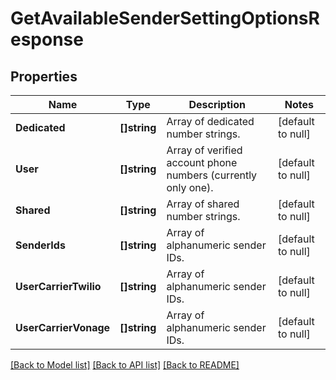 # GetAvailableSenderSettingOptionsResponse

## Properties
Name | Type | Description | Notes
------------ | ------------- | ------------- | -------------
**Dedicated** | **[]string** | Array of dedicated number strings. | [default to null]
**User** | **[]string** | Array of verified account phone numbers (currently only one). | [default to null]
**Shared** | **[]string** | Array of shared number strings. | [default to null]
**SenderIds** | **[]string** | Array of alphanumeric sender IDs. | [default to null]
**UserCarrierTwilio** | **[]string** | Array of alphanumeric sender IDs. | [default to null]
**UserCarrierVonage** | **[]string** | Array of alphanumeric sender IDs. | [default to null]

[[Back to Model list]](../README.md#documentation-for-models) [[Back to API list]](../README.md#documentation-for-api-endpoints) [[Back to README]](../README.md)


